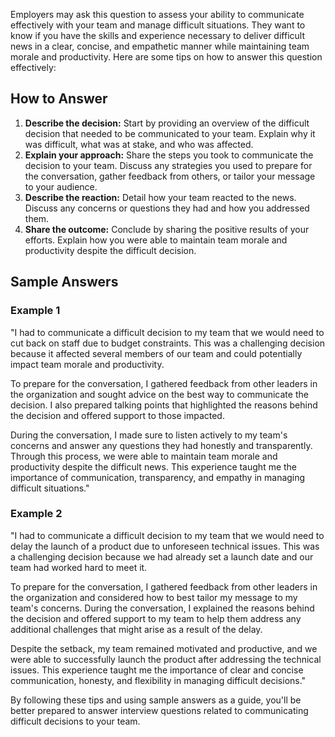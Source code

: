 
Employers may ask this question to assess your ability to communicate effectively with your team and manage difficult situations. They want to know if you have the skills and experience necessary to deliver difficult news in a clear, concise, and empathetic manner while maintaining team morale and productivity. Here are some tips on how to answer this question effectively:

How to Answer
-------------

1. **Describe the decision:** Start by providing an overview of the difficult decision that needed to be communicated to your team. Explain why it was difficult, what was at stake, and who was affected.
2. **Explain your approach:** Share the steps you took to communicate the decision to your team. Discuss any strategies you used to prepare for the conversation, gather feedback from others, or tailor your message to your audience.
3. **Describe the reaction:** Detail how your team reacted to the news. Discuss any concerns or questions they had and how you addressed them.
4. **Share the outcome:** Conclude by sharing the positive results of your efforts. Explain how you were able to maintain team morale and productivity despite the difficult decision.

Sample Answers
--------------

### Example 1

"I had to communicate a difficult decision to my team that we would need to cut back on staff due to budget constraints. This was a challenging decision because it affected several members of our team and could potentially impact team morale and productivity.

To prepare for the conversation, I gathered feedback from other leaders in the organization and sought advice on the best way to communicate the decision. I also prepared talking points that highlighted the reasons behind the decision and offered support to those impacted.

During the conversation, I made sure to listen actively to my team's concerns and answer any questions they had honestly and transparently. Through this process, we were able to maintain team morale and productivity despite the difficult news. This experience taught me the importance of communication, transparency, and empathy in managing difficult situations."

### Example 2

"I had to communicate a difficult decision to my team that we would need to delay the launch of a product due to unforeseen technical issues. This was a challenging decision because we had already set a launch date and our team had worked hard to meet it.

To prepare for the conversation, I gathered feedback from other leaders in the organization and considered how to best tailor my message to my team's concerns. During the conversation, I explained the reasons behind the decision and offered support to my team to help them address any additional challenges that might arise as a result of the delay.

Despite the setback, my team remained motivated and productive, and we were able to successfully launch the product after addressing the technical issues. This experience taught me the importance of clear and concise communication, honesty, and flexibility in managing difficult decisions."

By following these tips and using sample answers as a guide, you'll be better prepared to answer interview questions related to communicating difficult decisions to your team.

